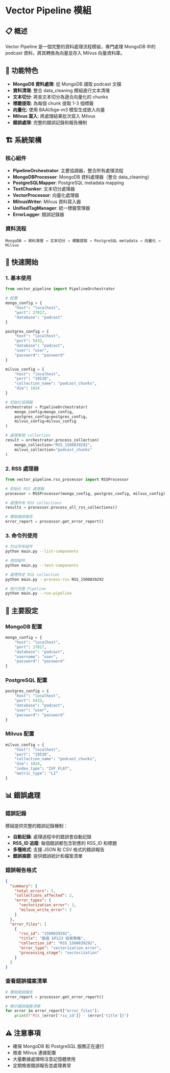 # Vector Pipeline 模組

## 📋 概述

Vector Pipeline 是一個完整的資料處理流程模組，專門處理 MongoDB 中的 podcast 資料，將其轉換為向量並存入 Milvus 向量資料庫。

## 🎯 功能特色

- **MongoDB 資料處理**: 從 MongoDB 讀取 podcast 文檔
- **資料清理**: 整合 data_cleaning 模組進行文本清理
- **文本切分**: 將長文本切分為適合向量化的 chunks
- **標籤提取**: 為每個 chunk 提取 1-3 個標籤
- **向量化**: 使用 BAAI/bge-m3 模型生成嵌入向量
- **Milvus 寫入**: 將處理結果批次寫入 Milvus
- **錯誤處理**: 完整的錯誤記錄和報告機制

## 🏗️ 系統架構

### 核心組件

- **PipelineOrchestrator**: 主要協調器，整合所有處理流程
- **MongoDBProcessor**: MongoDB 資料處理器（整合 data_cleaning）
- **PostgreSQLMapper**: PostgreSQL metadata mapping
- **TextChunker**: 文本切分處理器
- **VectorProcessor**: 向量化處理器
- **MilvusWriter**: Milvus 資料寫入器
- **UnifiedTagManager**: 統一標籤管理器
- **ErrorLogger**: 錯誤記錄器

### 資料流程

```
MongoDB → 資料清理 → 文本切分 → 標籤提取 → PostgreSQL metadata → 向量化 → Milvus
```

## 🚀 快速開始

### 1. 基本使用

```python
from vector_pipeline import PipelineOrchestrator

# 配置
mongo_config = {
    "host": "localhost",
    "port": 27017,
    "database": "podcast"
}

postgres_config = {
    "host": "localhost",
    "port": 5432,
    "database": "podcast",
    "user": "user",
    "password": "password"
}

milvus_config = {
    "host": "localhost",
    "port": "19530",
    "collection_name": "podcast_chunks",
    "dim": 1024
}

# 初始化協調器
orchestrator = PipelineOrchestrator(
    mongo_config=mongo_config,
    postgres_config=postgres_config,
    milvus_config=milvus_config
)

# 處理單個 collection
result = orchestrator.process_collection(
    mongo_collection="RSS_1500839292",
    milvus_collection="podcast_chunks"
)
```

### 2. RSS 處理器

```python
from vector_pipeline.rss_processor import RSSProcessor

# 初始化 RSS 處理器
processor = RSSProcessor(mongo_config, postgres_config, milvus_config)

# 處理所有 RSS collections
results = processor.process_all_rss_collections()

# 獲取錯誤報告
error_report = processor.get_error_report()
```

### 3. 命令列使用

```bash
# 列出所有組件
python main.py --list-components

# 測試組件
python main.py --test-components

# 處理特定 RSS collection
python main.py --process-rss RSS_1500839292

# 執行完整 Pipeline
python main.py --run-pipeline
```

## 🔧 主要設定

### MongoDB 配置

```python
mongo_config = {
    "host": "localhost",
    "port": 27017,
    "database": "podcast",
    "username": "user",
    "password": "password"
}
```

### PostgreSQL 配置

```python
postgres_config = {
    "host": "localhost",
    "port": 5432,
    "database": "podcast",
    "user": "user",
    "password": "password"
}
```

### Milvus 配置

```python
milvus_config = {
    "host": "localhost",
    "port": "19530",
    "collection_name": "podcast_chunks",
    "dim": 1024,
    "index_type": "IVF_FLAT",
    "metric_type": "L2"
}
```

## 📊 錯誤處理

### 錯誤記錄

模組提供完整的錯誤記錄機制：

- **自動記錄**: 處理過程中的錯誤會自動記錄
- **RSS_ID 追蹤**: 每個錯誤都包含對應的 RSS_ID 和標題
- **多種格式**: 支援 JSON 和 CSV 格式的錯誤報告
- **錯誤摘要**: 提供錯誤統計和檔案清單

### 錯誤報告格式

```json
{
  "summary": {
    "total_errors": 5,
    "collections_affected": 2,
    "error_types": {
      "vectorization_error": 3,
      "milvus_write_error": 2
    }
  },
  "error_files": [
    {
      "rss_id": "1500839292",
      "title": "股癌 EP123 投資策略",
      "collection_id": "RSS_1500839292",
      "error_type": "vectorization_error",
      "processing_stage": "vectorization"
    }
  ]
}
```

### 查看錯誤檔案清單

```python
# 獲取錯誤報告
error_report = processor.get_error_report()

# 顯示錯誤檔案清單
for error in error_report["error_files"]:
    print(f"RSS_{error['rss_id']} - {error['title']}")
```

## ⚠️ 注意事項

- 確保 MongoDB 和 PostgreSQL 服務正在運行
- 檢查 Milvus 連接配置
- 大量數據處理時注意記憶體使用
- 定期檢查錯誤報告並處理異常 